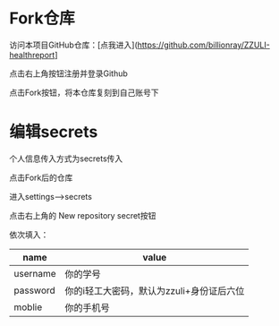 # Fork仓库

访问本项目GitHub仓库：[点我进入](https://github.com/billionray/ZZULI-healthreport]

点击右上角按钮注册并登录Github

点击Fork按钮，将本仓库复刻到自己账号下

# 编辑secrets
个人信息传入方式为secrets传入

点击Fork后的仓库

进入settings-->secrets

点击右上角的 New repository secret按钮

依次填入：

name | value
-|-
username|你的学号
password|你的i轻工大密码，默认为zzuli+身份证后六位
moblie|你的手机号
